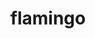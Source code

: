 ---
layout: smileys&emotion
title: flamingo
emoji: flamingo
permalink: 🦩.html
image: assets/img/3moji/flamingo.png
---
